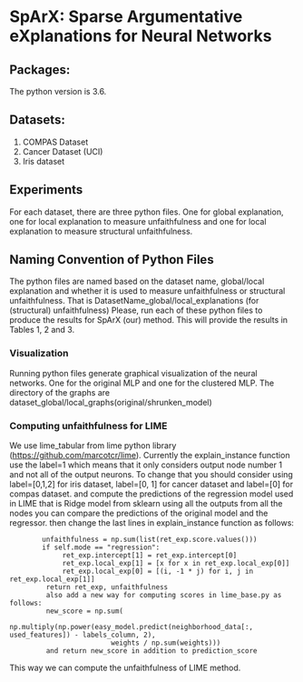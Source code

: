 # SpArX: Sparse Argumentative eXplanations for Neural Networks

## Packages:
The python version is 3.6. 

## Datasets:
1. COMPAS Dataset
2. Cancer Dataset (UCI)
3. Iris dataset

## Experiments
For each dataset, there are three python files. One for global explanation, one for local explanation to measure unfaithfulness and one for local explanation to measure structural unfaithfulness. 

## Naming Convention of Python Files
The python files are named based on the dataset name, global/local explanation and whether it is used to measure unfaithfulness or structural unfaithfulness.
That is DatasetName_global/local_explanations (for (structural) unfaithfulness)
Please, run each of these python files to produce the results for SpArX (our) method. This will provide the results in Tables 1, 2 and 3. 

### Visualization
Running python files generate graphical visualization of the neural networks. One for the original MLP and one for the clustered MLP. 
The directory of the graphs are dataset_global/local_graphs(original/shrunken_model)

 
### Computing unfaithfulness for LIME 
We use lime_tabular from lime python library (https://github.com/marcotcr/lime). 
Currently the explain_instance function use the label=1 which means that it only considers output node number 1 and not all of the output neurons.
  To change that you should consider using label=[0,1,2] for iris dataset, label=[0, 1] for cancer dataset and label=[0] for compas dataset. and compute the predictions of the regression model used
            in LIME that is Ridge model from sklearn using all the outputs from all the nodes you can compare the predictions of the original model and the
            regressor.
            then change the last lines in explain_instance function as follows:
            
            unfaithfulness = np.sum(list(ret_exp.score.values()))
            if self.mode == "regression":
                 ret_exp.intercept[1] = ret_exp.intercept[0]
                 ret_exp.local_exp[1] = [x for x in ret_exp.local_exp[0]]
                 ret_exp.local_exp[0] = [(i, -1 * j) for i, j in ret_exp.local_exp[1]]
             return ret_exp, unfaithfulness
             also add a new way for computing scores in lime_base.py as follows:
             new_score = np.sum(
                 np.multiply(np.power(easy_model.predict(neighborhood_data[:, used_features]) - labels_column, 2),
                             weights / np.sum(weights)))
             and return new_score in addition to prediction_score


This way we can compute the unfaithfulness of LIME method.
